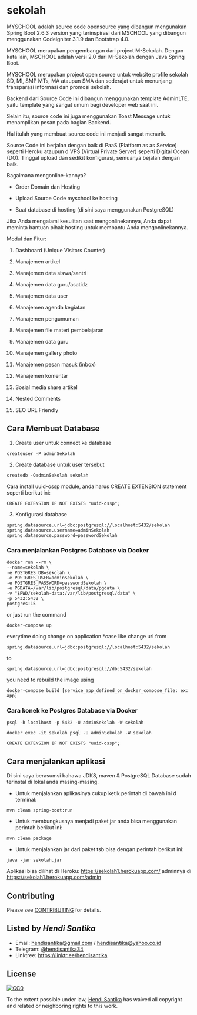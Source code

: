 # sekolah

MYSCHOOL adalah source code opensource yang dibangun mengunakan Spring Boot 2.6.3 version yang terinspirasi dari MSCHOOL
yang dibangun menggunakan Codeigniter 3.1.9 dan Bootstrap 4.0.

MYSCHOOL merupakan pengembangan dari project M-Sekolah. Dengan kata lain, MSCHOOL adalah versi 2.0 dari M-Sekolah dengan Java Spring Boot.

MYSCHOOL merupakan project open source untuk website profile sekolah SD, MI, SMP MTs, MA ataupun SMA dan sederajat untuk menunjang transparasi informasi dan promosi sekolah.

Backend dari Source Code ini dibangun menggunakan template AdminLTE, yaitu template yang sangat umum bagi developer web saat ini.

Selain itu, source code ini juga menggunakan Toast Message untuk menampilkan pesan pada bagian Backend.

Hal itulah yang membuat source code ini menjadi sangat menarik.

Source Code ini berjalan dengan baik di PaaS (Platform as as Service) seperti Heroku ataupun d VPS (Virtual Private
Server) seperti Digital Ocean (DO). Tinggal upload dan sedikit konfigurasi, semuanya bejalan dengan baik.

Bagaimana mengonline-kannya?

- Order Domain dan Hosting

- Upload Source Code myschool ke hosting

- Buat database di hosting (di sini saya menggunakan PostgreSQL)

Jika Anda mengalami kesulitan saat mengonlinekannya, Anda dapat meminta bantuan pihak hosting untuk membantu Anda mengonlinekannya.

Modul dan Fitur:

1. Dashboard (Unique Visitors Counter)

2. Manajemen artikel

3. Manajemen data siswa/santri

4. Manajemen data guru/asatidz

5. Manajemen data user

6. Manajemen agenda kegiatan

7. Manajemen pengumuman

8. Manajemen file materi pembelajaran

9. Manajemen data guru

10. Manajemen gallery photo

11. Manajemen pesan masuk (inbox)

12. Manajemen komentar

13. Sosial media share artikel

14. Nested Comments

15. SEO URL Friendly

## Cara Membuat Database

1. Create user untuk connect ke database

```
createuser -P adminSekolah
```

2. Create database untuk user tersebut

```
createdb -OadminSekolah sekolah
```

Cara install uuid-ossp module, anda harus CREATE EXTENSION statement seperti berikut ini:

```
CREATE EXTENSION IF NOT EXISTS "uuid-ossp";
```

3. Konfigurasi database

```
spring.datasource.url=jdbc:postgresql://localhost:5432/sekolah
spring.datasource.username=adminSekolah
spring.datasource.password=passwordSekolah
```

### Cara menjalankan Postgres Database via Docker

```
docker run --rm \
--name=sekolah \
-e POSTGRES_DB=sekolah \
-e POSTGRES_USER=adminSekolah \
-e POSTGRES_PASSWORD=passwordSekolah \
-e PGDATA=/var/lib/postgresql/data/pgdata \
-v "$PWD/sekolah-data:/var/lib/postgresql/data" \
-p 5432:5432 \
postgres:15
```

or just run the command

```
docker-compose up
```

everytime doing change on application \*case like change url from

```
spring.datasource.url=jdbc:postgresql://localhost:5432/sekolah
```

to

```
spring.datasource.url=jdbc:postgresql://db:5432/sekolah
```

you need to rebuild the image using

```shell
docker-compose build [service_app_defined_on_docker_compose_file: ex: app]
```

### Cara konek ke Postgres Database via Docker

```shell
psql -h localhost -p 5432 -U adminSekolah -W sekolah

docker exec -it sekolah psql -U adminSekolah -W sekolah

CREATE EXTENSION IF NOT EXISTS "uuid-ossp";
```

## Cara menjalankan aplikasi

Di sini saya berasumsi bahawa JDK8, maven & PostgreSQL Database sudah terinstal di lokal anda masing-masing.

- Untuk menjalankan aplikasinya cukup ketik perintah di bawah ini d terminal:

```shell
mvn clean spring-boot:run
```

- Untuk membungkusnya menjadi paket jar anda bisa menggunakan perintah berikut ini:

```
mvn clean package
```

- Untuk menjalankan jar dari paket tsb bisa dengan perintah berikut ini:

```
java -jar sekolah.jar
```

Aplikasi bisa dilihat di Heroku: https://sekolah1.herokuapp.com/ adminnya di https://sekolah1.herokuapp.com/admin

## Contributing

Please see [CONTRIBUTING](CONTRIBUTING.md) for details.

## Listed by _Hendi Santika_

- Email: hendisantika@gmail.com / hendisantika@yahoo.co.id
- Telegram: [@hendisantika34](https://t.me/hendisantika34)
- Linktree: https://linktr.ee/hendisantika

## License

[![CC0](https://i.creativecommons.org/p/zero/1.0/88x31.png)](https://creativecommons.org/publicdomain/zero/1.0/)

To the extent possible under law, [Hendi Santika](https://github.com/hendisantika) has waived all copyright and related or neighboring rights to this work.
